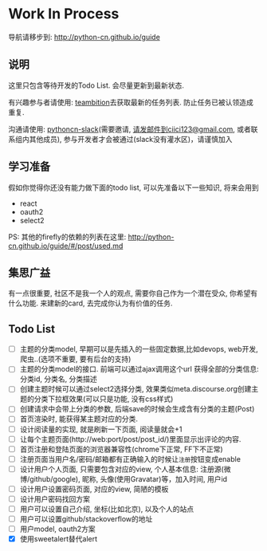 Work In Process
==

导航请移步到: http://python-cn.github.io/guide

说明
--

这里只包含等待开发的Todo List. 会尽量更新到最新状态.

有兴趣参与者请使用: [teambition](http://tburl.in/aba6fdf0)去获取最新的任务列表. 防止任务已被认领造成重复.

沟通请使用: [pythoncn-slack](https://pythoncn.slack.com)(需要邀请, 请发邮件到ciici123@gmail.com, 或者联系组内其他成员),
参与开发者才会被通过(slack没有灌水区)，请谨慎加入

## 学习准备

假如你觉得你还没有能力做下面的todo list, 可以先准备以下一些知识, 将来会用到

- react
- oauth2
- select2

PS: 其他的firefly的依赖的列表在这里: http://python-cn.github.io/guide/#/post/used.md

## 集思广益

有一点很重要, 社区不是我一个人的观点, 需要你自己作为一个潜在受众, 你希望有什么功能. 来建新的card, 去完成你认为有价值的任务.

## Todo List

- [ ] 主题的分类model, 早期可以是先插入的一些固定数据,比如devops, web开发, 爬虫..(选项不重要, 要有后台的支持)
- [ ] 主题的分类model的接口. 前端可以通过ajax调用这个url 获得全部的分类信息: 分类id, 分类名, 分类描述
- [ ] 创建主题时候可以通过select2选择分类, 效果类似meta.discourse.org创建主题的分类下拉框效果(可以只是功能, 没有css样式)
- [ ] 创建请求中会带上分类的参数, 后端save的时候会生成含有分类的主题(Post)
- [ ] 首页渲染时, 能获得某主题对应的分类.
- [ ] 设计阅读量的实现, 就是刷新一下页面, 阅读量就会+1
- [ ] 让每个主题页面(http://web:port/post/post_id/)里面显示出评论的内容.
- [ ] 首页注册和登陆页面的浏览器兼容性(chrome下正常, FF下不正常)
- [ ] 注册页面当用户名/密码/邮箱都有正确输入的时候让`注册`按钮变成enable
- [ ] 设计用户个人页面, 只需要包含对应的view, 个人基本信息: 注册源(微博/github/google), 昵称, 头像(使用Gravatar)等，加入时间, 用户id
- [ ] 设计用户设置密码页面, 对应的view, 简陋的模板
- [ ] 设计用户密码找回方案
- [ ] 用户可以设置自己介绍, 坐标(比如北京), 以及个人的站点
- [ ] 用户可以设置github/stackoverflow的地址
- [ ] 用户model, oauth2方案
- [x] 使用sweetalert替代alert
